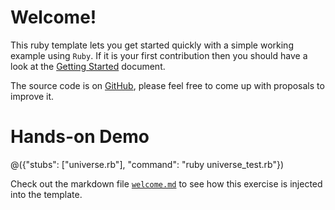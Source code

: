 # Welcome!

This ruby template lets you get started quickly with a simple working example using `Ruby`. If it is your first contribution then you should have a look at the [Getting Started](https://tech.io/doc/getting-started-create-playground) document.


The source code is on [GitHub](https://github.com/TechDotIO/ruby-template), please feel free to come up with proposals to improve it.

# Hands-on Demo

@({"stubs": ["universe.rb"], "command": "ruby universe_test.rb"})

Check out the markdown file [`welcome.md`](https://github.com/TechDotIO/ruby-template/blob/master/markdowns/welcome.md) to see how this exercise is injected into the template.

